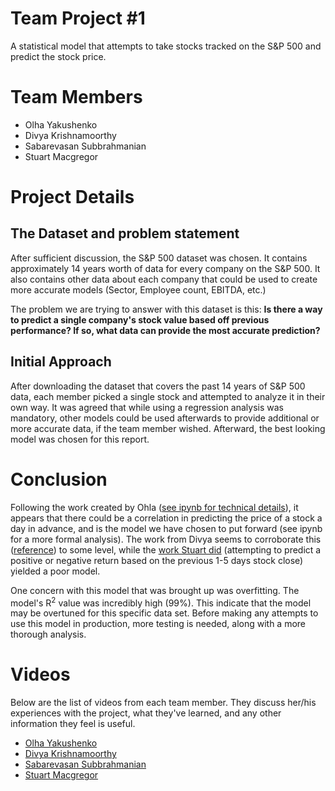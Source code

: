 # Team Project #1

A statistical model that attempts to take stocks tracked on the S&P 500 and predict the stock price.

# Team Members
* Olha Yakushenko
* Divya Krishnamoorthy
* Sabarevasan Subbrahmanian
* Stuart Macgregor


# Project Details

## The Dataset and problem statement
After sufficient discussion, the S&P 500 dataset was chosen. It contains approximately 14 years worth of data for every company on the S&P 500. It also contains other data about each company that could be used to create more accurate models (Sector, Employee count, EBITDA, etc.)

The problem we are trying to answer with this dataset is this:
**Is there a way to predict a single company's stock value based off previous performance? If so, what data can provide the most accurate prediction?**

## Initial Approach
After downloading the dataset that covers the past 14 years of S&P 500 data, each member picked a single stock and attempted to analyze it in their own way. It was agreed that while using a regression analysis was mandatory, other models could be used afterwards to provide additional or more accurate data, if the team member wished. Afterward, the best looking model was chosen for this report.

# Conclusion
Following the work created by Ohla ([see ipynb for technical details](./src/team_project1_olha_yakushenko.ipynb)), it appears that there could be a correlation in predicting the price of a stock a day in advance, and is the model we have chosen to put forward (see ipynb for a more formal analysis). The work from Divya seems to corroborate this ([reference](./src/wfc_linear_regression.ipynb)) to some level, while the [work Stuart did](./src/stumac.ipynb) (attempting to predict a positive or negative return based on the previous 1-5 days stock close) yielded a poor model.

One concern with this model that was brought up was overfitting. The model's R<sup>2</sup> value was incredibly high (99%). This indicate that the model may be overtuned for this specific data set. Before making any attempts to use this model in production, more testing is needed, along with a more thorough analysis.

# Videos
Below are the list of videos from each team member. They discuss her/his experiences with the project, what they've learned, and any other information they feel is useful.

* [Olha Yakushenko](www.youtube.com/yourvideohere)
* [Divya Krishnamoorthy](www.youtube.com/yourvideohere)
* [Sabarevasan Subbrahmanian](https://drive.google.com/file/d/14WHRPk1uDRkEEpejAcpqlltoWoEBfHDy/view)
* [Stuart Macgregor](https://drive.google.com/file/d/1dT2tmzdpY61Bdogkp5C4yJcjKwIfkEtL/view?usp=sharing)
